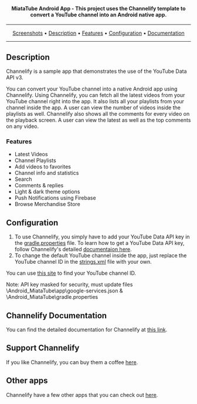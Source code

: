 <br>
<br>

<h4 align="center">MiataTube Android App - This project uses the Channelify template to convert a YouTube channel into an Android native app.</h4>

<hr>
<p align="center"><a href="#screenshots">Screenshots</a> &bull; <a href="#description">Description</a> &bull; <a href="#features">Features</a> &bull; <a href="#configuration">Configuration</a> &bull; <a href="#documentation">Documentation</a></p>
<hr>


## Description

Channelify is a sample app that demonstrates the use of the YouTube Data API v3.

You can convert your YouTube channel into a native Android app using Channelify. Using Channelify, you can fetch all the latest videos from your YouTube channel right into the app. It also lists all your playlists from your channel inside the app. A user can view the number of videos inside the playlists as well. Channelify also shows all the comments for every video on the playback screen. A user can view the latest as well as the top comments on any video.

### Features

* Latest Videos
* Channel Playlists
* Add videos to favorites
* Channel info and statistics
* Search
* Comments & replies
* Light & dark theme options
* Push Notifications using Firebase
* Browse Merchandise Store

## Configuration

1. To use Channelify, you simply have to add your YouTube Data API key in the <a href="gradle.properties">gradle.properties</a> file. To learn how to get a YouTube Data API key, follow Channelify's detailed <a href="https://channelify.aculix.com/docs">documentaion here</a>.
2. To change the default YouTube channel inside the app, just replace the YouTube channel ID in the <a href="app/src/main/res/values/strings.xml">strings.xml</a> file with your own.

You can use <a href="https://commentpicker.com/youtube-channel-id.php">this site</a> to find your YouTube channel ID.

Note: API key masked for security, must update files \Android_MiataTube\app\google-services.json & \Android_MiataTube\gradle.properties


## Channelify Documentation

You can find the detailed documentation for Channelify at <a href="https://channelify.aculix.com/docs">this link</a>.

## Support Channelify

If you like Channelify, you can buy them a coffee <a href="https://ko-fi.com/aculix">here</a>.

## Other apps

Channelify have a few other apps that you can check out <a href="https://play.google.com/store/apps/dev?id=8784124228561333652">here</a>.
